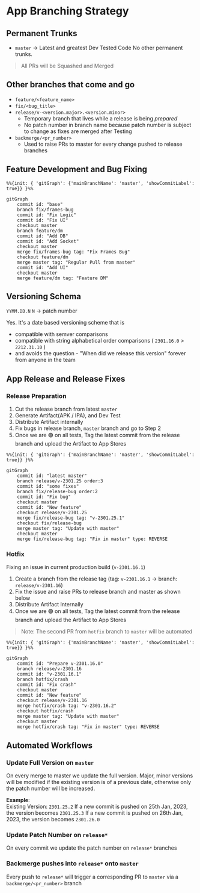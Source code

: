 # App Branching Strategy

## Permanent Trunks
* `master` -> Latest and greatest Dev Tested Code
No other permanent trunks.

> All PRs will be Squashed and Merged

## Other branches that come and go
* `feature/<feature_name>`
* `fix/<bug_title>`
* `release/v-<version.major>.<version.minor>` 
	* Temporary branch that lives while a release is being _prepared_
	* No patch number in branch name because patch number is subject to change as fixes are merged after Testing
* `backmerge/<pr_number>`
	* Used to raise PRs to master for every change pushed to release branches

## Feature Development and Bug Fixing
```mermaid
%%{init: { 'gitGraph': {'mainBranchName': 'master', 'showCommitLabel': true}} }%%

gitGraph
	commit id: "base"
	branch fix/frames-bug
	commit id: "Fix Logic"
	commit id: "Fix UI"
	checkout master
	branch feature/dm
	commit id: "Add DB"
	commit id: "Add Socket"
	checkout master
	merge fix/frames-bug tag: "Fix Frames Bug"
	checkout feature/dm
	merge master tag: "Regular Pull from master"
	commit id: "Add UI"
	checkout master
	merge feature/dm tag: "Feature DM"
```

## Versioning Schema
`YYMM.DD.N`
`N` -> patch number

Yes. It's a date based versioning scheme that is 
* compatible with semver comparisons
* compatible with string alphabetical order comparisons ( `2301.16.0` > `2212.31.10` )
* and avoids the question - "When did we release this version" forever from anyone in the team

## App Release and Release Fixes
### Release Preparation
1. Cut the release branch from latest `master`
1. Generate Artifact(APK / IPA), and Dev Test
1. Distribute Artifact internally
1. Fix bugs in release branch, `master` branch and go to Step 2
1. Once we are 🟢 on all tests, Tag the latest commit from the release branch and upload the Artifact to App Stores

```mermaid
%%{init: { 'gitGraph': {'mainBranchName': 'master', 'showCommitLabel': true}} }%%

gitGraph
	commit id: "latest master"
	branch release/v-2301.25 order:3
	commit id: "some fixes"
	branch fix/release-bug order:2
	commit id: "Fix bug"
	checkout master
	commit id: "New feature"
	checkout release/v-2301.25
	merge fix/release-bug tag: "v-2301.25.1"
	checkout fix/release-bug
	merge master tag: "Update with master"
	checkout master
	merge fix/release-bug tag: "Fix in master" type: REVERSE
```

### Hotfix
Fixing an issue in current production build (`v-2301.16.1`)
1. Create a branch from the release tag (tag: `v-2301.16.1` -> branch: `release/v-2301.16`)
1. Fix the issue and raise PRs to release branch and master as shown below
1. Distribute Artifact Internally
1. Once we are 🟢 on all tests, Tag the latest commit from the release branch and upload the Artifact to App Stores

> Note: The second PR from `hotfix` branch to `master` will be automated

```mermaid
%%{init: { 'gitGraph': {'mainBranchName': 'master', 'showCommitLabel': true}} }%%

gitGraph
	commit id: "Prepare v-2301.16.0"
	branch release/v-2301.16
	commit id: "v-2301.16.1"
	branch hotfix/crash
	commit id: "Fix crash"
	checkout master
	commit id: "New feature"
	checkout release/v-2301.16
	merge hotfix/crash tag: "v-2301.16.2"
	checkout hotfix/crash
	merge master tag: "Update with master"
	checkout master
	merge hotfix/crash tag: "Fix in master" type: REVERSE
```

## Automated Workflows
### Update Full Version on `master`
On every merge to master we update the full version. Major, minor versions will be modified if the existing version is of a previous date, otherwise only the patch number will be increased.

**Example**:  
Existing Version: `2301.25.2`
If a new commit is pushed on 25th Jan, 2023, the version becomes `2301.25.3`
If a new commit is pushed on 26th Jan, 2023, the version becomes `2301.26.0`

### Update Patch Number on `release*`
On every commit we update the patch number on `release*` branches

### Backmerge pushes into `release*` onto `master`
Every push to `release*` will trigger a corresponding PR to `master` via a `backmerge/<pr_number>` branch
